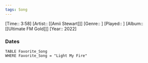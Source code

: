 ```yaml
---
tags: Song  
---
```

[Time:: 3:58]
[Artist:: [[Amii Stewart]]]
[Genre:: ]
[Played:: ]
[Album:: [[Ultimate FM Gold]]]
[Year:: 2022]
### Dates
````dataview
TABLE Favorite_Song
WHERE Favorite_Song = "Light My Fire"
````